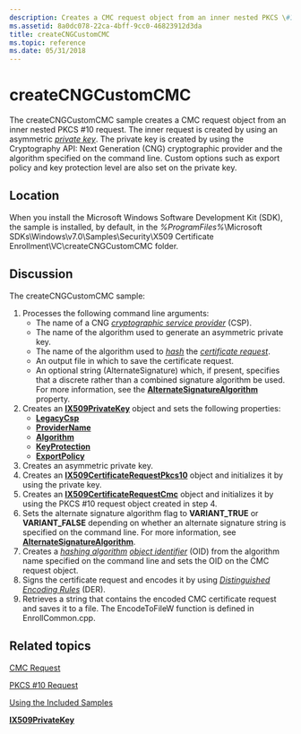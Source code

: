 ```yaml
---
description: Creates a CMC request object from an inner nested PKCS \#10 request.
ms.assetid: 8a0dc078-22ca-4bff-9cc0-46823912d3da
title: createCNGCustomCMC
ms.topic: reference
ms.date: 05/31/2018
---
```


# createCNGCustomCMC

The createCNGCustomCMC sample creates a CMC request object from an inner nested PKCS \#10 request. The inner request is created by using an asymmetric [*private key*](/windows/desktop/SecGloss/p-gly). The private key is created by using the Cryptography API: Next Generation (CNG) cryptographic provider and the algorithm specified on the command line. Custom options such as export policy and key protection level are also set on the private key.

## Location

When you install the Microsoft Windows Software Development Kit (SDK), the sample is installed, by default, in the *%ProgramFiles%*\\Microsoft SDKs\\Windows\\v7.0\\Samples\\Security\\X509 Certificate Enrollment\\VC\\createCNGCustomCMC folder.

## Discussion

The createCNGCustomCMC sample:

1.  Processes the following command line arguments:
    -   The name of a CNG [*cryptographic service provider*](/windows/desktop/SecGloss/c-gly) (CSP).
    -   The name of the algorithm used to generate an asymmetric private key.
    -   The name of the algorithm used to [*hash*](/windows/desktop/SecGloss/h-gly) the [*certificate request*](/windows/desktop/SecGloss/c-gly).
    -   An output file in which to save the certificate request.
    -   An optional string (AlternateSignature) which, if present, specifies that a discrete rather than a combined signature algorithm be used. For more information, see the [**AlternateSignatureAlgorithm**](/windows/desktop/api/CertEnroll/nf-certenroll-ix509certificaterequest-get_alternatesignaturealgorithm) property.
2.  Creates an [**IX509PrivateKey**](/windows/desktop/api/CertEnroll/nn-certenroll-ix509privatekey) object and sets the following properties:
    -   [**LegacyCsp**](/windows/desktop/api/CertEnroll/nf-certenroll-ix509privatekey-get_legacycsp)
    -   [**ProviderName**](/windows/desktop/api/CertEnroll/nf-certenroll-ix509privatekey-get_providername)
    -   [**Algorithm**](/windows/desktop/api/CertEnroll/nf-certenroll-ix509privatekey-get_algorithm)
    -   [**KeyProtection**](/windows/desktop/api/CertEnroll/nf-certenroll-ix509privatekey-get_keyprotection)
    -   [**ExportPolicy**](/windows/desktop/api/CertEnroll/nf-certenroll-ix509privatekey-get_exportpolicy)
3.  Creates an asymmetric private key.
4.  Creates an [**IX509CertificateRequestPkcs10**](/windows/desktop/api/CertEnroll/nn-certenroll-ix509certificaterequestpkcs10) object and initializes it by using the private key.
5.  Creates an [**IX509CertificateRequestCmc**](/windows/desktop/api/CertEnroll/nn-certenroll-ix509certificaterequestcmc) object and initializes it by using the PKCS \#10 request object created in step 4.
6.  Sets the alternate signature algorithm flag to **VARIANT\_TRUE** or **VARIANT\_FALSE** depending on whether an alternate signature string is specified on the command line. For more information, see [**AlternateSignatureAlgorithm**](/windows/desktop/api/CertEnroll/nf-certenroll-ix509certificaterequest-get_alternatesignaturealgorithm).
7.  Creates a [*hashing algorithm*](/windows/desktop/SecGloss/h-gly) [*object identifier*](/windows/desktop/SecGloss/o-gly) (OID) from the algorithm name specified on the command line and sets the OID on the CMC request object.
8.  Signs the certificate request and encodes it by using [*Distinguished Encoding Rules*](/windows/desktop/SecGloss/d-gly) (DER).
9.  Retrieves a string that contains the encoded CMC certificate request and saves it to a file. The EncodeToFileW function is defined in EnrollCommon.cpp.

## Related topics

<dl> <dt>

[CMC Request](cmc-request.md)
</dt> <dt>

[PKCS \#10 Request](pkcs--10-request.md)
</dt> <dt>

[Using the Included Samples](using-the-included-samples.md)
</dt> <dt>

[**IX509PrivateKey**](/windows/desktop/api/CertEnroll/nn-certenroll-ix509privatekey)
</dt> </dl>

 

 
